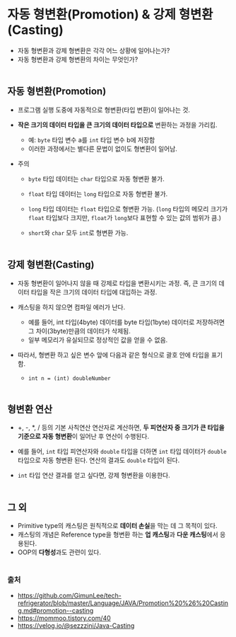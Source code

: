 # 자동 형변환(Promotion) & 강제 형변환(Casting)
- 자동 형변환과 강제 형변환은 각각 어느 상황에 일어나는가?
- 자동 형변환과 강제 형변환의 차이는 무엇인가?
<br></br>

## 자동 형변환(Promotion)
- 프로그램 실행 도중에 자동적으로 형변환(타입 변환)이 일어나는 것.

- **작은 크기의 데이터 타입을 큰 크기의 데이터 타입으로** 변환하는 과정을 가리킴. 
    - 예: `byte` 타입 변수 a를 `int` 타입 변수 b에 저장함
    - 이러한 과정에서는 별다른 문법이 없이도 형변환이 일어남.

- 주의
    - `byte` 타입 데이터는 `char` 타입으로 자동 형변환 불가.

    - `float` 타입 데이터는 `long` 타입으로 자동 형변환 불가.

    - `long` 타입 데이터는 `float` 타입으로 형변환 가능. (`long` 타입의 메모리 크기가 `float` 타입보다 크지만, `float`가 `long`보다 표현할 수 있는 값의 범위가 큼.)

    - `short`와 `char` 모두 `int`로 형변환 가능.
<br></br>

## 강제 형변환(Casting)
- 자동 형변환이 일어나지 않을 때 강제로 타입을 변환시키는 과정. 즉, 큰 크기의 데이터 타입을 작은 크기의 데이터 타입에 대입하는 과정.

- 캐스팅을 하지 않으면 컴파일 에러가 난다.
    - 예를 들어, int 타입(4byte) 데이터를 byte 타입(1byte) 데이터로 저장하려면 그 차이(3byte)만큼의 데이터가 삭제됨.
    - 일부 메모리가 유실되므로 정상적인 값을 얻을 수 없음.

- 따라서, 형변환 하고 싶은 변수 앞에 다음과 같은 형식으로 괄호 안에 타입을 표기함.
    - `int n = (int) doubleNumber`
<br></br>

## 형변환 연산
- +, -, *, / 등의 기본 사칙연산 연산자로 계산하면, **두 피연산자 중 크기가 큰 타입을 기준으로 자동 형변환**이 일어난 후 연산이 수행된다.

- 예를 들어, `int` 타입 피연산자와 `double` 타입을 더하면 `int` 타입 데이터가 `double` 타입으로 자동 형변환 된다. 연산의 결과도 `double` 타입이 된다.

- `int` 타입 연산 결과를 얻고 싶다면, 강제 형변환을 이용한다.
<br></br>

## 그 외
- Primitive type의 캐스팅은 원칙적으로 **데이터 손실**을 막는 데 그 목적이 있다.
- 캐스팅의 개념은 Reference type을 형변환 하는 **업 캐스팅**과 **다운 캐스팅**에서 응용된다.
- OOP의 **다형성**과도 관련이 있다.
<br></br>

### 출처
- https://github.com/GimunLee/tech-refrigerator/blob/master/Language/JAVA/Promotion%20%26%20Casting.md#promotion--casting
- https://mommoo.tistory.com/40
- https://velog.io/@sezzzini/Java-Casting